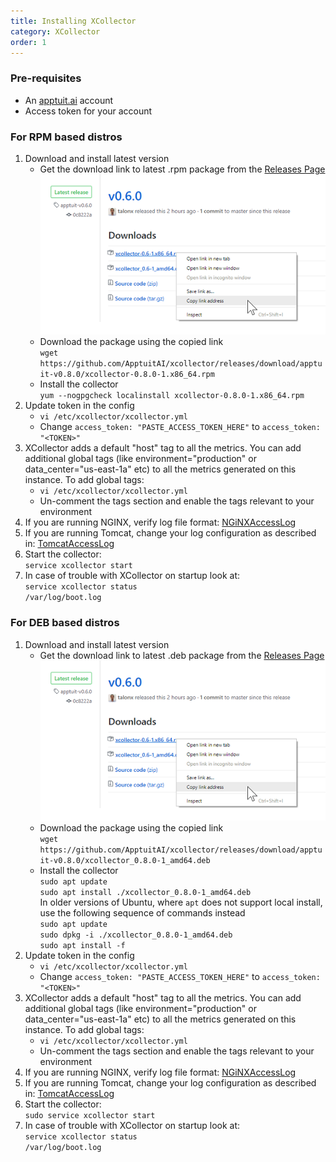 ```yaml
---
title: Installing XCollector
category: XCollector
order: 1
---
```

### Pre-requisites
 * An [apptuit.ai](https://apptuit.ai) account
 * Access token for your account

### For RPM based distros

 1. Download and install latest version
    * Get the download link to latest .rpm package from the [Releases Page](https://github.com/ApptuitAI/xcollector/releases)  
      ![Releases page](/screenshots/xcollector/DownloadRelease.png)
    * Download the package using the copied link  
      `wget https://github.com/ApptuitAI/xcollector/releases/download/apptuit-v0.8.0/xcollector-0.8.0-1.x86_64.rpm`
    * Install the collector  
      `yum --nogpgcheck localinstall xcollector-0.8.0-1.x86_64.rpm`
 1. Update token in the config
    * `vi /etc/xcollector/xcollector.yml`
    * Change `access_token: "PASTE_ACCESS_TOKEN_HERE"` to `access_token: "<TOKEN>"`
 1. XCollector adds a default "host" tag to all the metrics. You can add additional global tags (like environment="production" or data_center="us-east-1a" etc) to all the metrics generated on this instance. To add global tags:
    * `vi /etc/xcollector/xcollector.yml`
    * Un-comment the tags section and enable the tags relevant to your environment
 1. If you are running NGINX, verify log file format: [NGiNXAccessLog](NGiNXAccessLog)
 1. If you are running Tomcat, change your log configuration as described in: [TomcatAccessLog](TomcatAccessLog)
 1. Start the collector:  
    `service xcollector start`
 1. In case of trouble with XCollector on startup look at:  
    `service xcollector status`  
    `/var/log/boot.log `  

### For DEB based distros

1. Download and install latest version
   * Get the download link to latest .deb package from the [Releases Page](https://github.com/ApptuitAI/xcollector/releases)  
     ![Releases page](/screenshots/xcollector/DownloadRelease.png)
   * Download the package using the copied link  
     `wget https://github.com/ApptuitAI/xcollector/releases/download/apptuit-v0.8.0/xcollector_0.8.0-1_amd64.deb`
   * Install the collector  
     `sudo apt update`  
     `sudo apt install ./xcollector_0.8.0-1_amd64.deb`  
     In older versions of Ubuntu, where `apt` does not support local install, use the following sequence of commands instead  
     `sudo apt update`  
     `sudo dpkg -i ./xcollector_0.8.0-1_amd64.deb`  
     `sudo apt install -f`  
1. Update token in the config
   * `vi /etc/xcollector/xcollector.yml`
   * Change `access_token: "PASTE_ACCESS_TOKEN_HERE"` to `access_token: "<TOKEN>"`
1. XCollector adds a default "host" tag to all the metrics. You can add additional global tags (like environment="production" or data_center="us-east-1a" etc) to all the metrics generated on this instance. To add global tags:
   * `vi /etc/xcollector/xcollector.yml`
   * Un-comment the tags section and enable the tags relevant to your environment
1. If you are running NGINX, verify log file format: [NGiNXAccessLog](NGiNXAccessLog)
1. If you are running Tomcat, change your log configuration as described in: [TomcatAccessLog](TomcatAccessLog)
1. Start the collector:  
   `sudo service xcollector start`
1. In case of trouble with XCollector on startup look at:  
   `service xcollector status`  
   `/var/log/boot.log `  
